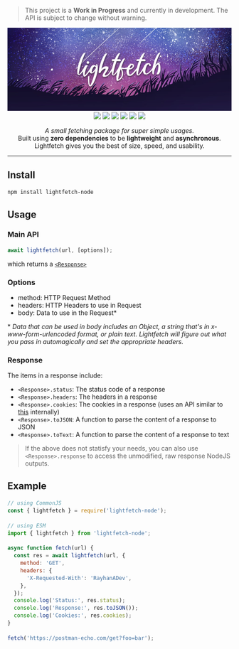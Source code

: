 > This project is a **Work in Progress** and currently in development. The API is
> subject to change without warning.

<div align="center">
	<a href="https://github.com/RayhanADev/lightfetch">
		<img src="https://github.com/RayhanADev/lightfetch/blob/master/images/lightfetch.png?raw=true" alt="Lightfetch Banner" width="900" />
	</a>
	<br />
	<a href="https://github.com/RayhanADev/lightfetch/graphs/contributors"><img src="https://img.shields.io/github/contributors/RayhanADev/lightfetch.svg?style=for-the-badge"></a>
	<a href="https://github.com/RayhanADev/lightfetch.svg/graphs/contributors"><img src="https://img.shields.io/github/forks/RayhanADev/lightfetch.svg?style=for-the-badge"></a>
	<a href="https://github.com/RayhanADev/lightfetch/stargazers"><img src="https://img.shields.io/github/stars/RayhanADev/lightfetch.svg?style=for-the-badge"></a>
	<a href="https://github.com/RayhanADev/lightfetch/issues"><img src="https://img.shields.io/github/issues/RayhanADev/lightfetch.svg?style=for-the-badge"></a>
	<a href="https://github.com/RayhanADev/lightfetch/blob/master/LICENSE"><img src="https://img.shields.io/github/license/RayhanADev/lightfetch.svg?style=for-the-badge"></a>
	<a href="https://www.npmjs.com/package/lightfetch-node"><img src="https://img.shields.io/npm/dw/lightfetch-node?style=for-the-badge"></a>
	<br />
	<p>
		<em>A small fetching package for super simple usages.</em>
		<br />
		Built using <strong>zero dependencies</strong> to be <strong>lightweight</strong>
		and <strong>asynchronous</strong>.
		<br />
		Lightfetch gives you the best of size, speed, and usability.
	</p>
</div>

---

## Install

```sh
npm install lightfetch-node
```

## Usage

### Main API

```js
await lightfetch(url, [options]);
```
which returns a [`<Response>`](#response)

### Options

-   method: HTTP Request Method
-   headers: HTTP Headers to use in Request
-   body: Data to use in the Request\*

\* _Data that can be used in body includes an Object, a string that's
in x-www-form-urlencoded format, or plain text. Lightfetch will figure
out what you pass in automagically and set the appropriate headers._

### Response
The items in a response include:
- `<Response>.status`: The status code of a response
- `<Response>.headers`: The headers in a response
- `<Response>.cookies`: The cookies in a response (uses an API similar to [this](https://github.com/nfriedly/set-cookie-parser) internally)
- `<Response>.toJSON`: A function to parse the content of a response to JSON
- `<Response>.toText`: A function to parse the content of a response to text

> If the above does not statisfy your needs, you can also use `<Response>.response`
> to access the unmodified, raw response NodeJS outputs.


## Example

```js
// using CommonJS
const { lightfetch } = require('lightfetch-node');

// using ESM
import { lightfetch } from 'lightfetch-node';

async function fetch(url) {
  const res = await lightfetch(url, {
    method: 'GET',
    headers: {
      'X-Requested-With': 'RayhanADev',
    },
  });
  console.log('Status:', res.status);
  console.log('Response:', res.toJSON());
  console.log('Cookies:', res.cookies);
}

fetch('https://postman-echo.com/get?foo=bar');
```

